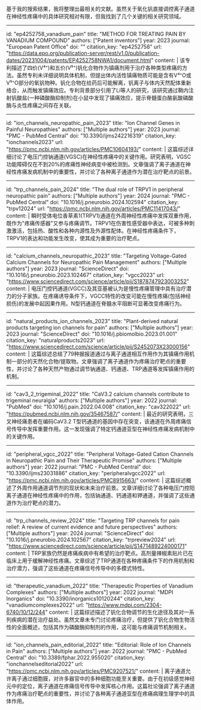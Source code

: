 基于我的搜索结果，我将整理出最相关的文献。虽然关于氧化钒直接调控离子通道在神经性疼痛中的具体研究相对有限，但我找到了几个关键的相关研究领域。

----
id: "ep4252758_vanadium_pain"
title: "METHOD FOR TREATING PAIN BY VANADIUM COMPOUND"
authors: ["Patent inventors"]
year: 2023
journal: "European Patent Office"
doi: ""
citation_key: "ep4252758"
url: "https://data.epo.org/publication-server/rest/v1.0/publication-dates/20231004/patents/EP4252758NWA1/document.html"
content: |
  该专利描述了四价(V⁴⁺)和五价(V⁵⁺)钒化合物作为镇痛剂用于治疗各种类型疼痛的方法。虽然专利未详细说明具体机制，但提出体内活性镇痛物质可能是含有V⁴⁺O或V⁵⁺O部分的氧钒物种。钒化合物在给药后可能解离，钒离子与体内天然配体重新络合，从而触发镇痛效应。专利背景部分引用了Li等人的研究，该研究通过鞘内注射钒酸盐(一种磷酸酶抑制剂)在小鼠中发现了镇痛效应，提示脊髓蛋白酪氨酸磷酸酶与炎性疼痛之间存在关联。

----
id: "ion_channels_neuropathic_pain_2023"
title: "Ion Channel Genes in Painful Neuropathies"
authors: ["Multiple authors"]
year: 2023
journal: "PMC - PubMed Central"
doi: "10.3390/ijms242216319"
citation_key: "ionchannels2023"
url: "https://pmc.ncbi.nlm.nih.gov/articles/PMC10604193/"
content: |
  这篇综述详细讨论了电压门控钠通道(VGSC)在神经性疼痛中的关键作用。研究表明，VGSC功能障碍仅在不到20%的疼痛性神经病变中被检测到。文章强调了离子通道在神经性疼痛发病机制中的重要性，并讨论了各种离子通道作为潜在治疗靶点的前景。

----
id: "trp_channels_pain_2024"
title: "The dual role of TRPV1 in peripheral neuropathic pain"
authors: ["Multiple authors"]
year: 2024
journal: "PMC - PubMed Central"
doi: "10.1016/j.pneurobio.2024.102594"
citation_key: "trpv12024"
url: "https://pmc.ncbi.nlm.nih.gov/articles/PMC11417043/"
content: |
  瞬时受体电位香草素1(TRPV1)通道在外周神经性疼痛中发挥双重作用，既作为"疼痛传感器"又参与疼痛调节。TRPV1在伤害性感受器中表达，可被多种刺激激活，包括热、酸性和各种内源性及外源性配体。在神经性疼痛条件下，TRPV1的表达和功能发生改变，使其成为重要的治疗靶点。

----
id: "calcium_channels_neuropathic_2023"
title: "Targeting Voltage-Gated Calcium Channels for Neuropathic Pain Management"
authors: ["Multiple authors"]
year: 2023
journal: "ScienceDirect"
doi: "10.1016/j.pneurobio.2023.102467"
citation_key: "vgcc2023"
url: "https://www.sciencedirect.com/science/article/pii/S1878747923003252"
content: |
  电压门控钙通道(VGCC)及其亚基被认为是慢性疼痛管理中具有治疗潜力的分子家族。在疼痛诱导条件下，VGCC特性的改变可能在慢性疼痛(包括神经损伤)的发展中起因果作用。N型钙通道在脊髓水平阻断可显著改变疼痛行为。

----
id: "natural_products_ion_channels_2023"
title: "Plant-derived natural products targeting ion channels for pain"
authors: ["Multiple authors"]
year: 2023
journal: "ScienceDirect"
doi: "10.1016/j.pbiomolbio.2023.01.001"
citation_key: "naturalproducts2023"
url: "https://www.sciencedirect.com/science/article/pii/S2452073X23000156"
content: |
  这篇综述总结了79种据报道通过与离子通道相互作用作为其镇痛作用机制一部分的天然化合物/提取物。文章强调了离子通道作为疼痛治疗靶点的重要性，并讨论了各种天然产物通过调节钠通道、钙通道、TRP通道等发挥镇痛作用的机制。

----
id: "cav3_2_trigeminal_2022"
title: "CaV3.2 calcium channels contribute to trigeminal neuralgia"
authors: ["Multiple authors"]
year: 2022
journal: "PubMed"
doi: "10.1016/j.pain.2022.04.008"
citation_key: "cav322022"
url: "https://pubmed.ncbi.nlm.nih.gov/35467587/"
content: |
  最近的研究表明，三叉神经痛患者在编码CaV3.2 T型钙通道的基因中存在突变，该通道在外周疼痛信号传导中发挥重要作用。这一发现强调了特定钙通道亚型在神经性疼痛发病机制中的关键作用。

----
id: "peripheral_vgcc_2022"
title: "Peripheral Voltage-Gated Cation Channels in Neuropathic Pain and Their Therapeutic Promise"
authors: ["Multiple authors"]
year: 2022
journal: "PMC - PubMed Central"
doi: "10.3390/ijms23031886"
citation_key: "peripheralvgcc2022"
url: "https://pmc.ncbi.nlm.nih.gov/articles/PMC8915663/"
content: |
  这篇综述概述了外周作用通道调节剂的现状和未来治疗前景。文章详细讨论了各种电压门控阳离子通道在神经性疼痛中的作用，包括钠通道、钙通道和钾通道，并强调了这些通道作为治疗靶点的潜力。

----
id: "trp_channels_review_2024"
title: "Targeting TRP channels for pain relief: A review of current evidence and future perspectives"
authors: ["Multiple authors"]
year: 2024
journal: "ScienceDirect"
doi: "10.1016/j.pneurobio.2024.102567"
citation_key: "trpreview2024"
url: "https://www.sciencedirect.com/science/article/pii/S1471489224000171"
content: |
  TRP家族仍然是疼痛疾病中有希望的治疗靶点。高剂量辣椒素贴片已在临床上用于缓解神经性疼痛。文章综述了TRP通道在各种疼痛条件下的作用机制和治疗潜力，强调了这些通道在疼痛信号传导中的多模式特性。

----
id: "therapeutic_vanadium_2022"
title: "Therapeutic Properties of Vanadium Complexes"
authors: ["Multiple authors"]
year: 2022
journal: "MDPI Inorganics"
doi: "10.3390/inorganics10120244"
citation_key: "vanadiumcomplexes2022"
url: "https://www.mdpi.com/2304-6740/10/12/244"
content: |
  这篇综述描述了钒化合物调节的生化途径及其对一系列疾病的潜在治疗益处。虽然文章未专门讨论疼痛治疗，但提供了钒化合物生物活性的全面概述，包括其作为磷酸酶抑制剂的作用，这可能与疼痛调节机制相关。

----
id: "ion_channels_pain_editorial_2022"
title: "Editorial: Role of Ion Channels in Pain"
authors: ["Multiple authors"]
year: 2022
journal: "PMC - PubMed Central"
doi: "10.3389/fphar.2022.955020"
citation_key: "ionchannelseditorial2022"
url: "https://pmc.ncbi.nlm.nih.gov/articles/PMC9207521/"
content: |
  离子通道允许离子通过细胞膜，对许多器官中的多种细胞功能至关重要。由于在初级感觉神经元中的定位，离子通道在疼痛信号传导中发挥核心作用。这篇社论强调了离子通道作为疼痛治疗靶点的重要性，并讨论了各种离子通道亚型在疼痛病理生理学中的具体作用。